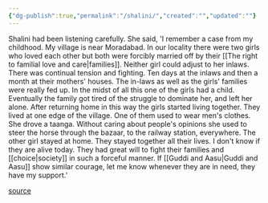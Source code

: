 ```yaml
---
{"dg-publish":true,"permalink":"/shalini/","created":"","updated":""}
---
```


Shalini had been listening carefully. She said, 'I remember a case from my childhood. My village is near Moradabad. In our locality there were two girls who loved each other but both were forcibly married off by their [[The right to familial love and care\|families]]. Neither girl could adjust to her inlaws. There was continual tension and fighting. Ten days at the inlaws and then a month at their mothers' houses. The in-laws as well as the girls' families were really fed up. In the midst of all this one of the girls had a child. Eventually the family got tired of the struggle to dominate her, and left her alone. After returning home in this way the girls started living together. They lived at one edge of the village. One of them used to wear men's clothes. She drove a taanga. Without caring about people's opinions she used to steer the horse through the bazaar, to the railway station, everywhere. The other girl stayed at home. They stayed together all their lives. I don't know if they are alive today. They had great will to fight their families and [[choice\|society]] in such a forceful manner. If [[Guddi and Aasu\|Guddi and Aasu]] show similar courage, let me know whenever they are in need, they have my support.'

[source](https://www.goodreads.com/book/show/1340679.Loving_Women)